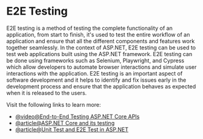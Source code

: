 # E2E Testing

E2E testing is a method of testing the complete functionality of an application, from start to finish, it's used to test the entire workflow of an application and ensure that all the different components and features work together seamlessly. In the context of ASP.NET, E2E testing can be used to test web applications built using the ASP.NET framework. E2E testing can be done using frameworks such as Selenium, Playwright, and Cypress which allow developers to automate browser interactions and simulate user interactions with the application. E2E testing is an important aspect of software development and it helps to identify and fix issues early in the development process and ensure that the application behaves as expected when it is released to the users.

Visit the following links to learn more:

- [@video@End-to-End Testing ASP.NET Core APIs](https://www.youtube.com/watch?v=WWN-9ahbdIU)
- [@article@ASP.NET Core and its testing](https://blog.devgenius.io/asp-net-core-end-to-end-testing-52325e28e387)
- [@article@Unit Test and E2E Test in ASP.NET](https://learn.microsoft.com/en-us/odata/webapi/unittest-e2etest)
